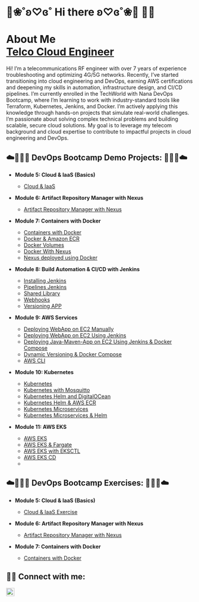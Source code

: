 # 🦄❀˚ʚ♡ɞ˚ Hi there ʚ♡ɞ˚❀🦄 👋😊
<h1>About Me <br/><a href="https://www.linkedin.com/in/albacarolinazambrano/">Telco Cloud Engineer</a> </a></h1>

<p> Hi! I’m a telecommunications RF engineer with over 7 years of experience troubleshooting and optimizing 4G/5G networks. Recently, I’ve started transitioning into cloud engineering and DevOps, earning AWS certifications and deepening my skills in automation, infrastructure design, and CI/CD pipelines.
I’m currently enrolled in the TechWorld with Nana DevOps Bootcamp, where I’m learning to work with industry-standard tools like Terraform, Kubernetes, Jenkins, and Docker. I’m actively applying this knowledge through hands-on projects that simulate real-world challenges.
I’m passionate about solving complex technical problems and building scalable, secure cloud solutions. My goal is to leverage my telecom background and cloud expertise to contribute to impactful projects in cloud engineering and DevOps.</p>


## ☁️👩🏻‍💻 DevOps Bootcamp Demo Projects: 👩🏻‍💻☁️

- <b>Module 5: Cloud & IaaS (Basics)</b>
  - [Cloud & IaaS](https://github.com/lala-la-flaca/deploy-java-app-digitalocean)

- <b>Module 6: Artifact Repository Manager with Nexus</b>
  - [Artifact Repository Manager with Nexus](https://github.com/lala-la-flaca/DevOpsBootcamp_6_Nexus_Cloud_Java/tree/main)

- <b>Module 7: Containers with Docker</b>
  - [Containers with Docker](https://github.com/lala-la-flaca/DevOpsBootcamp_7_docker)
  - [Docker & Amazon ECR](https://github.com/lala-la-flaca/DevOpsBootcamp_7_docker_ECR)
  - [Docker Volumes](https://github.com/lala-la-flaca/DevOpsBootcamp_7_docker_Volume)
  - [Docker With Nexus](https://github.com/lala-la-flaca/DevOpsBootcamp_7_docker_Nexus)
  - [Nexus deployed using Docker](https://github.com/lala-la-flaca/DevOpsBootcamp_7_docker_Nexus_Docker)

- <b>Module 8: Build Automation & CI/CD with Jenkins</b>
  - [Installing Jenkins](https://github.com/lala-la-flaca/DevOpsBootcamp_8_Jenkins)
  - [Pipelines Jenkins](https://github.com/lala-la-flaca/DevOpsBootcamp_8_Jenkins_Pipeline)
  - [Shared Library](https://github.com/lala-la-flaca/DevOpsBootcamp_8_Jenkins_SharedLibrary)
  - [Webhooks](https://github.com/lala-la-flaca/DevOpsBootcamp_8_Jenkins_SharedLibrary/blob/main/README.md#webhooks)
  - [Versioning APP](https://github.com/lala-la-flaca/DevOpsBootcamp_8_Jenkins_SharedLibrary/blob/main/README.md#versioningapp)

- <b>Module 9: AWS Services</b>
  - [Deploying WebApp on EC2 Manually](https://github.com/lala-la-flaca/DevOpsBootcamp_9_AWS_WebApp)
  - [Deploying WebApp on EC2 Using Jenkins](https://github.com/lala-la-flaca/DevOpsBootcamp_9_AWS_Jenkins_Docker)
  - [Deploying Java-Maven-App on EC2 Using Jenkins & Docker Compose ](https://github.com/lala-la-flaca/DevOpsBootcamp_9_AWS_Jenkins_Docker/blob/main/README.md#docker-compose)
  - [Dynamic Versioning & Docker Compose](https://github.com/lala-la-flaca/DevOpsBootcamp_9_AWS_Jenkins_Docker/blob/main/README.md#DynamicVersioning)
  - [AWS CLI](https://github.com/lala-la-flaca/DevOpsBootcamp_9_AWS_CLI)

- <b>Module 10: Kubernetes</b>
  - [Kubernetes](https://github.com/lala-la-flaca/DevOpsBootcamp_10_Kubernetes)
  - [Kubernetes with Mosquitto](https://github.com/lala-la-flaca/DevOpsBootcamp_10_Kubernetes_Mosquitto)
  - [Kubernetes Helm and DigitalOCean](https://github.com/lala-la-flaca/DevOpsBootcamp_10_Kubernetes_DO_MongoDB)
  - [Kubernetes Helm & AWS ECR](https://github.com/lala-la-flaca/DevOpsBootcamp_10_Kubernetes_Helm_AWS)
  - [Kubernetes Microservices](https://github.com/lala-la-flaca/DevOpsBootcamp_10_Kubernetes_Microservices)
  - [Kubernetes Microservices & Helm](https://github.com/lala-la-flaca/DevOpsBootcamp_10_Kubernetes_Microservices_Helm)

 - <b> Module 11: AWS EKS </b>
   - [AWS EKS](https://github.com/lala-la-flaca/DevOpsBootcamp_11_AWS_EKS)
   - [AWS EKS & Fargate](https://github.com/lala-la-flaca/DevOpsBootcamp_11_AWS_EKS_Fargate)
   - [AWS EKS with EKSCTL](https://github.com/lala-la-flaca/DevOpsBootcamp_11_AWS_EKS_eksctl)
   - [AWS EKS CD](https://github.com/lala-la-flaca/DevOpsBootcamp_11_AWS_EKS__CD_pipeline)
   - 
## ☁️👩🏻‍💻 DevOps Bootcamp Exercises: 👩🏻‍💻☁️</h2>

- <b>Module 5: Cloud & IaaS (Basics)</b>
  - [Cloud & IaaS Exercise](https://github.com/lala-la-flaca/Cloud-IaaS-Exercise)
    
- <b>Module 6: Artifact Repository Manager with Nexus</b>
  - [Artifact Repository Manager with Nexus](https://github.com/lala-la-flaca/DevOpsBootcamp_Exercise_6_Artifact_Nexus)

- <b>Module 7: Containers with Docker</b>
  - [Containers with Docker](https://github.com/lala-la-flaca/DevOpsBootcamp_Exercise_7_Docker)





## 🤝🏻 Connect with me:
<a href="https://www.linkedin.com/in/albacarolinazambrano/" target="_blank">
    <img width="22px" src="https://github.com/user-attachments/assets/e1520c63-a50c-4bae-a7cb-dc4f83ae763d" alt="LinkedIn">
</a>


<!--
- <b>Full Stack Web App (React, NodeJS, Azure, and Machine Learning Components)</b>
  - [Image Analysis Middleware](https://github.com/joshmadakor1/4chan-Image-Analysis-Middleware-C964) <b><i>(Potentially NSFW)</b></i>
- <b>PowerShell</b>
  - [Windows EventLog: Failed RDP Logins Source IP to full GeoData Conversion](https://github.com/joshmadakor1/Sentinel-Lab)
  - [JWipe (Disk Wiping Utility)](https://github.com/joshmadakor1/Jwipe.PowerShell)
  - [Active Directory Bulk User Creation](https://github.com/joshmadakor1/AD_PS)
  - [FIM (File Integrity Monitor)](https://github.com/joshmadakor1/PowerShell-Integrity-FIM)
- <b>C# (.NET Desktop Applications)</b>
  - [Ransomware Proof of Concept (Encrypter)](https://github.com/joshmadakor1/EncrypterPOC)
  - [Ransomware Proof of Concept (Decrypter)](https://github.com/joshmadakor1/DecrypterPOC)
  - [Keylogger with Email Capability](https://github.com/joshmadakor1/Key-Logger-With-Email)
- <b>Python</b>
  - [Package Delivery Application (Datastructures and Algorithms Demo)](https://github.com/joshmadakor1/Package-Delivery-Pathfinding-Algorithm)


<h2> 🤳 Connect with me:</h2>

[<img align="left" alt="JoshMadakor | YouTube" width="22px" src="https://cdn.jsdelivr.net/npm/simple-icons@v3/icons/youtube.svg" />][youtube]
[<img align="left" alt="JoshMadakor | Twitter" width="22px" src="https://cdn.jsdelivr.net/npm/simple-icons@v3/icons/twitter.svg" />][twitter]
[<img align="left" alt="JoshMadakor | LinkedIn" width="22px" src="https://cdn.jsdelivr.net/npm/simple-icons@v3/icons/linkedin.svg" />][linkedin]
[<img align="left" alt="JoshMadakor | Instagram" width="22px" src="https://cdn.jsdelivr.net/npm/simple-icons@v3/icons/instagram.svg" />][instagram]

[twitter]: https://twitter.com/joshmadakor
[youtube]: https://www.youtube.com/c/joshmadakor
[instagram]: https://www.instagram.com/joshmadakor/
[linkedin]: https://linkedin.com/in/joshmadakor


**joshmadakor1/joshmadakor1** is a ✨ _special_ ✨ repository because its `README.md` (this file) appears on your GitHub profile.

Here are some ideas to get you started:

- 🔭 I’m currently working on ...
- 🌱 I’m currently learning ...
- 👯 I’m looking to collaborate on ...
- 🤔 I’m looking for help with ...
- 💬 Ask me about ...
- 📫 How to reach me: ...
- 😄 Pronouns: ...
- ⚡ Fun fact: ...
-->




<!--
**lala-la-flaca/lala-la-flaca** is a ✨ _special_ ✨ repository because its `README.md` (this file) appears on your GitHub profile.

Here are some ideas to get you started:

- 🔭 I’m currently working on ...
- 🌱 I’m currently learning ...
- 👯 I’m looking to collaborate on ...
- 🤔 I’m looking for help with ...
- 💬 Ask me about ...
- 📫 How to reach me: ...
- 😄 Pronouns: ...
- ⚡ Fun fact: ...
-->
